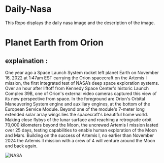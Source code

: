 # Daily-Nasa

This Repo displays the daily nasa image and the description of the image.

<!--NASA-->
# Planet Earth from Orion
## explaination :

One year ago a Space Launch System rocket left planet Earth on November 16, 2022 at 1:47am EST carrying the Orion spacecraft on the Artemis I mission, the first integrated test of NASA’s deep space exploration systems. Over an hour after liftoff from Kennedy Space Center's historic Launch Complex 39B, one of Orion's external video cameras captured this view of its new perspective from space. In the foreground are Orion's Orbital Maneuvering System engine and auxillary engines, at the bottom of the European Service Module. Beyond one of the module's 7-meter long extended solar array wings lies the spacecraft's beautiful home world. Making close flybys of the lunar surface and reaching a retrograde orbit 70,000 kilometers beyond the Moon, the uncrewed Artemis I mission lasted over 25 days, testing capabilities to enable human exploration of the Moon and Mars. Building on the success of Artemis I, no earlier than November 2024 the Artemis II mission with a crew of 4 will venture around the Moon and back again.

![NASA](https://apod.nasa.gov/apod/image/2211/Orion_Spacecraft_Earth_Views_20221116-1067.jpg)
<!--/NASA-->
